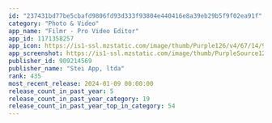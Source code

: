 ```yaml
---
id: "237431bd77be5cbafd9806fd93d333f93804e440416e8a39eb29b5f9f02ea91f"
category: "Photo & Video"
app_name: "Filmr - Pro Video Editor"
app_id: 1171358257
app_icon: https://is1-ssl.mzstatic.com/image/thumb/Purple126/v4/67/14/9b/67149b1e-cf30-f5fa-9325-1cd861583204/AppIcon-0-0-1x_U007emarketing-0-10-0-sRGB-85-220.jpeg/1024x1024bb.png
app_screenshot: https://is1-ssl.mzstatic.com/image/thumb/PurpleSource126/v4/d5/98/b2/d598b2d6-92e1-991a-2388-b01c3289b7e6/a8611c90-7131-4857-a544-ce7dc8aeebff_Screen_01.0.jpg/1242x2688bb.png
publisher_id: 909214569
publisher_name: "Stei App, ltda"
rank: 435
most_recent_release: 2024-01-09 00:00:00
release_count_in_past_year: 5
release_count_in_past_year_category: 19
release_count_in_past_year_top_in_category: 54
---
```

